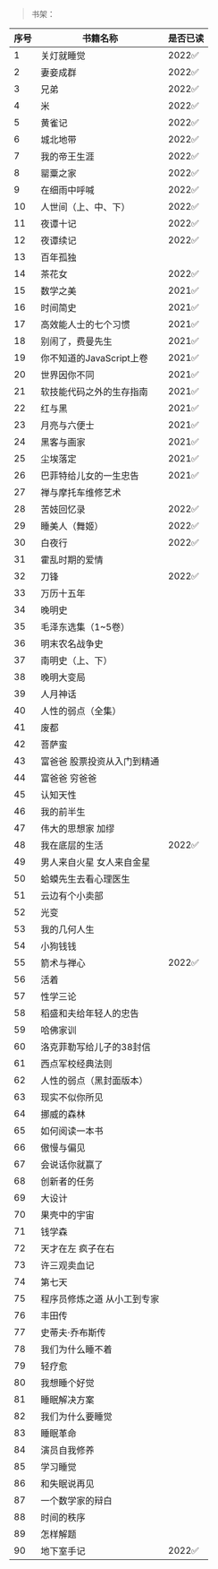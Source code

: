 >书架：

| 序号 | 书籍名称 | 是否已读 |
| --- | --- |--- |
| 1 | 关灯就睡觉 | 2022✅ |
| 2 | 妻妾成群 | 2022✅ |
| 3 | 兄弟 | 2022✅ |
| 4 | 米 | 2022✅ |
| 5 | 黄雀记 | 2022✅ |
| 6 | 城北地带 | 2022✅ |
| 7 | 我的帝王生涯 | 2022✅ |
| 8 | 罂粟之家 | 2022✅ |
| 9 | 在细雨中呼喊 | 2022✅ |
| 10 | 人世间（上、中、下）	 | 2022✅ |
| 11 | 夜谭十记 |  2022✅ |
| 12 | 夜谭续记 |  2022✅ |
| 13 | 百年孤独 | |
| 14 | 茶花女 |  2022✅ |
| 15 | 数学之美 |  2021✅ |
| 16 | 时间简史 |  2021✅ |
| 17 | 高效能人士的七个习惯 |  2021✅ |
| 18 | 别闹了，费曼先生 |  2021✅ |
| 19 | 你不知道的JavaScript上卷 |  2021✅ |
| 20 | 世界因你不同 |  2021✅ |
| 21 | 软技能代码之外的生存指南 |  2021✅ |
| 22 | 红与黑 |  2021✅ |
| 23 | 月亮与六便士 |  2021✅ |
| 24 | 黑客与画家 |  2021✅ |
| 25 | 尘埃落定 |  2021✅ |
| 26 | 巴菲特给儿女的一生忠告 |  2021✅ |
| 27 | 禅与摩托车维修艺术 | |
| 28 | 苦妓回忆录 |  2022✅ |
| 29 | 睡美人（舞姬） |  2022✅ |
| 30 | 白夜行 |  2022✅ |
| 31 | 霍乱时期的爱情 | |
| 32 | 刀锋 |  2022✅ |
| 33 | 万历十五年 | |
| 34 | 晚明史 | |
| 35 | 毛泽东选集（1~5卷） | |
| 36 | 明末农名战争史 | |
| 37 | 南明史（上、下） | |
| 38 | 晚明大变局 | |
| 39 | 人月神话 | |
| 40 | 人性的弱点（全集） | |
| 41 | 废都 | |
| 42 | 菩萨蛮 | |
| 43 | 富爸爸 股票投资从入门到精通 | |
| 44 | 富爸爸 穷爸爸 | |
| 45 | 认知天性 | |
| 46 | 我的前半生 | |
| 47 | 伟大的思想家 加缪 | |
| 48 | 我在底层的生活 |  2022✅ |
| 49 | 男人来自火星 女人来自金星 | |
| 50 | 蛤蟆先生去看心理医生 | |
| 51 | 云边有个小卖部 | |
| 52 | 光变 | |
| 53 | 我的几何人生 | |
| 54 | 小狗钱钱 | |
| 55 | 箭术与禅心 |  2022✅ |
| 56 | 活着 | |
| 57 | 性学三论 | |
| 58 | 稻盛和夫给年轻人的忠告 | |
| 59 | 哈佛家训 | |
| 60 | 洛克菲勒写给儿子的38封信 | |
| 61 | 西点军校经典法则 | |
| 62 | 人性的弱点（黑封面版本） | |
| 63 | 现实不似你所见 | |
| 64 | 挪威的森林 | |
| 65 | 如何阅读一本书 | |
| 66 | 傲慢与偏见 | |
| 67 | 会说话你就赢了 | |
| 68 | 创新者的任务 | |
| 69 | 大设计 | |
| 70 | 果壳中的宇宙 | |
| 71 | 钱学森 | |
| 72 | 天才在左 疯子在右 | |
| 73 | 许三观卖血记 | |
| 74 | 第七天 | |
| 75 | 程序员修炼之道 从小工到专家 | |
| 76 | 丰田传 | |
| 77 | 史蒂夫·乔布斯传 | |
| 78 | 我们为什么睡不着 | |
| 79 | 轻疗愈 | |
| 80 | 我想睡个好觉 | |
| 81 | 睡眠解决方案 | |
| 82 | 我们为什么要睡觉 | |
| 83 | 睡眠革命 | |
| 84 | 演员自我修养 | |
| 85 | 学习睡觉 | |
| 86 | 和失眠说再见 | |
| 87 | 一个数学家的辩白 | |
| 88 | 时间的秩序 | |
| 89 | 怎样解题 | |
| 90 | 地下室手记 |  2022✅ |
